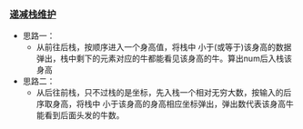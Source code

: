 
### [递减栈维护](https://blog.csdn.net/SZU_Crayon/article/details/81434222)
* 思路一：
  * 从前往后栈，按顺序进入一个身高值，将栈中 小于(或等于)该身高的数据弹出，栈中剩下的元素对应的牛都能看见该身高的牛。算出num后入栈该身高
* 思路二：
  * 从后往前栈，只不过栈的是坐标，先入栈一个相对无穷大数，按输入的后序取身高，将栈中 小于该身高的身高相应坐标弹出，弹出数代表该身高牛能看到后面头发的牛数。



